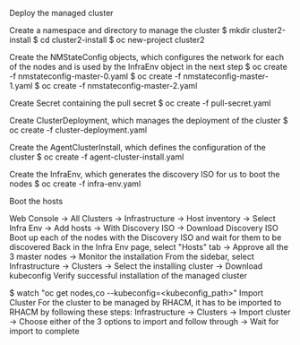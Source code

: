 Deploy the managed cluster

Create a namespace and directory to manage the cluster
$ mkdir cluster2-install
$ cd cluster2-install
$ oc new-project cluster2

Create the NMStateConfig objects, which configures the network for each of the nodes and is used by the InfraEnv object in the next step
$ oc create -f nmstateconfig-master-0.yaml
$ oc create -f nmstateconfig-master-1.yaml
$ oc create -f nmstateconfig-master-2.yaml

Create Secret containing the pull secret
$ oc create -f pull-secret.yaml

Create ClusterDeployment, which manages the deployment of the cluster
$ oc create -f cluster-deployment.yaml

Create the AgentClusterInstall, which defines the configuration of the cluster
$ oc create -f agent-cluster-install.yaml

Create the InfraEnv, which generates the discovery ISO for us to boot the nodes
$ oc create -f infra-env.yaml

Boot the hosts

Web Console → All Clusters → Infrastructure → Host inventory → Select Infra Env → Add hosts → With Discovery ISO → Download Discovery ISO
Boot up each of the nodes with the Discovery ISO and wait for them to be discovered
Back in the Infra Env page, select "Hosts" tab → Approve all the 3 master nodes → Monitor the installation
From the sidebar, select Infrastructure → Clusters → Select the installing cluster → Download kubeconfig
Verify successful installation of the managed cluster

$ watch "oc get nodes,co --kubeconfig=<kubeconfig_path>"
Import Cluster
For the cluster to be managed by RHACM, it has to be imported to RHACM by following these steps:
Infrastructure → Clusters → Import cluster → Choose either of the 3 options to import and follow through → Wait for import to complete
